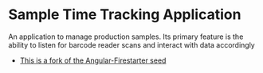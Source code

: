 # Sample Time Tracking Application

An application to manage production samples. Its primary feature is the ability to listen for barcode reader scans and interact with data accordingly

- [This is a fork of the Angular-Firestarter seed](https://github.com/codediodeio/angular-firestarter)

